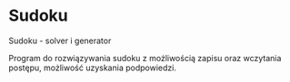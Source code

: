 # Sudoku
Sudoku - solver i generator

Program do rozwiązywania sudoku z możliwością zapisu oraz wczytania postępu, możliwość uzyskania podpowiedzi.
